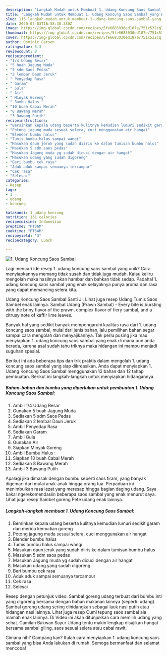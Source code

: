 ```yaml
---
description: "Langkah Mudah untuk Membuat 1. Udang Koncung Saos Sambal yang Enak Banget"
title: "Langkah Mudah untuk Membuat 1. Udang Koncung Saos Sambal yang Enak Banget"
slug: 115-langkah-mudah-untuk-membuat-1-udang-koncung-saos-sambal-yang-enak-banget
date: 2020-07-03T16:58:38.380Z
image: https://img-global.cpcdn.com/recipes/5fe6683030ed187e/751x532cq70/1-udang-koncung-saos-sambal-foto-resep-utama.jpg
thumbnail: https://img-global.cpcdn.com/recipes/5fe6683030ed187e/751x532cq70/1-udang-koncung-saos-sambal-foto-resep-utama.jpg
cover: https://img-global.cpcdn.com/recipes/5fe6683030ed187e/751x532cq70/1-udang-koncung-saos-sambal-foto-resep-utama.jpg
author: Dominic Carson
ratingvalue: 3.3
reviewcount: 8
recipeingredient:
- "1/4 Udang Besar"
- "5 buah Jagung Muda"
- "5 sdm Saos Pedas"
- "2 lembar Daun Jeruk"
- " Penyedap Rasa"
- " Garam"
- " Gula"
- " Air"
- " Minyak Goreng"
- " Bumbu Halus "
- "10 buah Cabai Merah"
- "8 Bawang Merah"
- "3 Bawang Putih"
recipeinstructions:
- "Bersihkan kepala udang beserta kulitnya kemudian lumuri sedikit garam dan merica kemudian goreng"
- "Potong jagung muda sesuai selera, cuci menggunakan air hangat"
- "Blender bumbu halus"
- "Tumis bumbu halus sampai wangi"
- "Masukan daun jeruk yang sudah diiris ke dalam tumisan bumbu halus"
- "Masukan 5 sdm saos pedas"
- "Masukan Jagung muda yg sudah dicuci dengan air hangat"
- "Masukan udang yang sudah digoreng"
- "Beri bumbu cek rasa"
- "Aduk aduk sampai semuanya tercampur"
- "Cek rasa"
- "Selesai"
categories:
- Resep
tags:
- 1
- udang
- koncung

katakunci: 1 udang koncung 
nutrition: 131 calories
recipecuisine: Indonesian
preptime: "PT36M"
cooktime: "PT54M"
recipeyield: "3"
recipecategory: Lunch

---
```



![1. Udang Koncung Saos Sambal](https://img-global.cpcdn.com/recipes/5fe6683030ed187e/751x532cq70/1-udang-koncung-saos-sambal-foto-resep-utama.jpg)

Lagi mencari ide resep 1. udang koncung saos sambal yang unik? Cara menyiapkannya memang tidak susah dan tidak juga mudah. Kalau keliru mengolah maka hasilnya akan hambar dan bahkan tidak sedap. Padahal 1. udang koncung saos sambal yang enak selayaknya punya aroma dan rasa yang dapat memancing selera kita.

Udang Koncung Saos Sambal Santi Jl. Lihat juga resep Udang Tumis Saos Sambel enak lainnya. Sambal Udang (Prawn Sambal) - Every bite is bursting with the briny flavor of the prawn, complex flavor of fiery sambal, and a citrusy note of kaffir lime leaves.

Banyak hal yang sedikit banyak mempengaruhi kualitas rasa dari 1. udang koncung saos sambal, mulai dari jenis bahan, lalu pemilihan bahan segar sampai cara mengolah dan menyajikannya. Tak perlu pusing jika mau menyiapkan 1. udang koncung saos sambal yang enak di mana pun anda berada, karena asal sudah tahu triknya maka hidangan ini mampu menjadi suguhan spesial.


Berikut ini ada beberapa tips dan trik praktis dalam mengolah 1. udang koncung saos sambal yang siap dikreasikan. Anda dapat menyiapkan 1. Udang Koncung Saos Sambal menggunakan 13 bahan dan 12 tahap pembuatan. Berikut ini langkah-langkah untuk menyiapkan hidangannya.

<!--inarticleads1-->

##### Bahan-bahan dan bumbu yang diperlukan untuk pembuatan 1. Udang Koncung Saos Sambal:

1. Ambil 1/4 Udang Besar
1. Gunakan 5 buah Jagung Muda
1. Sediakan 5 sdm Saos Pedas
1. Sediakan 2 lembar Daun Jeruk
1. Ambil  Penyedap Rasa
1. Sediakan  Garam
1. Ambil  Gula
1. Gunakan  Air
1. Siapkan  Minyak Goreng
1. Ambil  Bumbu Halus :
1. Siapkan 10 buah Cabai Merah
1. Sediakan 8 Bawang Merah
1. Ambil 3 Bawang Putih


Apalagi jika dimasak dengan bumbu seperti saos tiram, yang banyak digemari dari mulai anak-anak hingga orang tua. Perpaduan ini menimbulkan rasa lezat yang meresap hingga bagian daging udang. Saya bakal ngerekomendasiin beberapa saos sambal yang enak menurut saya. Lihat juga resep Sambel goreng Pete udang enak lainnya. 

<!--inarticleads2-->

##### Langkah-langkah membuat 1. Udang Koncung Saos Sambal:

1. Bersihkan kepala udang beserta kulitnya kemudian lumuri sedikit garam dan merica kemudian goreng
1. Potong jagung muda sesuai selera, cuci menggunakan air hangat
1. Blender bumbu halus
1. Tumis bumbu halus sampai wangi
1. Masukan daun jeruk yang sudah diiris ke dalam tumisan bumbu halus
1. Masukan 5 sdm saos pedas
1. Masukan Jagung muda yg sudah dicuci dengan air hangat
1. Masukan udang yang sudah digoreng
1. Beri bumbu cek rasa
1. Aduk aduk sampai semuanya tercampur
1. Cek rasa
1. Selesai


Resep dengan petunjuk video: Sambal goreng udang terbuat dari bumbu inti yang digoreng bersama dengan bahan makanan lainnya (seperti: udang). Sambal goreng udang sering dihidangkan sebagai lauk nasi putih atau hidangan nasi lainnya. Lihat juga resep Cumi tepung saos sambal ala mamah enak lainnya. Di Video ini akan ditunjukkan cara memilih udang yang sehat. Camilan Bakwan Sayur Udang tentu makin lengkap disajikan hangat bersama sambal giling, saos sesuai selera atau cabai rawit. 

Gimana nih? Gampang kan? Itulah cara menyiapkan 1. udang koncung saos sambal yang bisa Anda lakukan di rumah. Semoga bermanfaat dan selamat mencoba!
